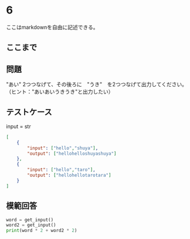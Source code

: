 # 6

ここはmarkdownを自由に記述できる。

ここまで
---
## 問題

"あい" 2つつなげて、その後ろに　"うき"　を2つつなげて出力してください。（ヒント："あいあいうきうき"と出力したい）

## テストケース
input = str
```json
[
	{
		"input": ["hello","shuya"],
		"output": ["hellohelloshuyashuya"]
  	},
	{
		"input": ["hello","taro"],
		"output": ["hellohellotarotara"]
	}
]
```

## 模範回答
```python
word = get_input()
word2 = get_input()
print(word * 2 + word2 * 2) 
```